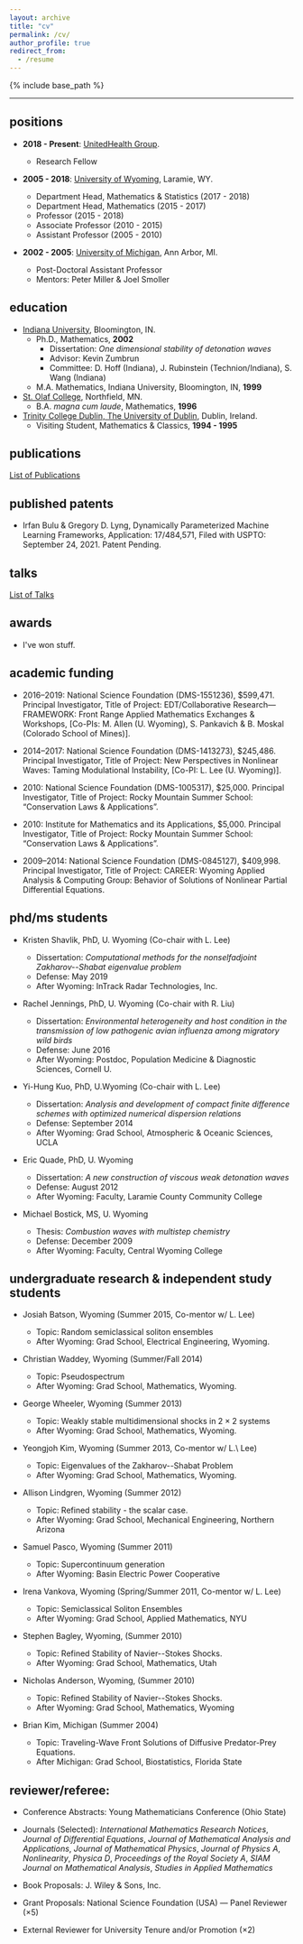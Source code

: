 ```yaml
---
layout: archive
title: "cv"
permalink: /cv/
author_profile: true
redirect_from:
  - /resume
---
```


{% include base_path %}

---

## positions
* **2018 - Present**: [UnitedHealth Group](https://www.unitedhealthgroup.com).
  * Research Fellow

* **2005 - 2018**:  [University of Wyoming](http://www.uwyo.edu), Laramie, WY.
  * Department Head, Mathematics & Statistics (2017 - 2018)
  * Department Head, Mathematics (2015 - 2017) 
  * Professor (2015 - 2018)
  * Associate Professor (2010 - 2015)
  * Assistant Professor (2005 - 2010)

* **2002 - 2005**: [University of Michigan](http://www.umich.edu), Ann Arbor, MI.
  * Post-Doctoral Assistant Professor
  * Mentors: Peter Miller & Joel Smoller
  
## education
* [Indiana University](http://www.iub.edu), Bloomington, IN.
  * Ph.D., Mathematics, **2002**
    * Dissertation: *One dimensional stability of detonation waves*
    * Advisor: Kevin Zumbrun
    * Committee: D. Hoff (Indiana), J. Rubinstein (Technion/Indiana), S. Wang (Indiana)
  * M.A. Mathematics, Indiana University, Bloomington, IN,  **1999**
* [St. Olaf College](http://stolaf.edu), Northfield, MN.
  * B.A. *magna cum laude*, Mathematics, **1996**
* [Trinity College Dublin, The University of Dublin](http://www.tcd.ie), Dublin, Ireland.
  * Visiting Student, Mathematics & Classics, **1994 - 1995**

## publications
  
[List of Publications](https://gdl1314.github.io/publications/)
  
## published patents

* Irfan Bulu & Gregory D. Lyng, Dynamically Parameterized Machine Learning Frameworks, Application: 17/484,571, Filed with USPTO: September 24, 2021. Patent Pending.

## talks

[List of Talks](https://gdl1314.github.io/talks)
    
## awards

* I've won stuff. 

## academic funding 

* 2016–2019: National Science Foundation (DMS-1551236), $599,471. Principal Investigator, Title of Project: EDT/Collaborative Research— FRAMEWORK: Front Range Applied Mathematics Exchanges & Workshops, [Co-PIs: M. Allen (U. Wyoming), S. Pankavich & B. Moskal (Colorado School of Mines)].

* 2014–2017: National Science Foundation (DMS-1413273), $245,486. Principal Investigator, Title of Project: New Perspectives in Nonlinear Waves: Taming Modulational Instability, [Co-PI: L. Lee (U. Wyoming)].

* 2010: National Science Foundation (DMS-1005317), $25,000. Principal Investigator, Title of Project: Rocky Mountain Summer School: “Conservation Laws & Applications”.

* 2010: Institute for Mathematics and its Applications, $5,000. Principal Investigator, Title of Project: Rocky Mountain Summer School: “Conservation Laws & Applications”.

* 2009–2014: National Science Foundation (DMS-0845127), $409,998. Principal Investigator, Title of Project: CAREER: Wyoming Applied Analysis & Computing Group: Behavior of Solutions of Nonlinear Partial Differential Equations.

## phd/ms students

- Kristen Shavlik, PhD, U. Wyoming (Co-chair with L. Lee) 
  - Dissertation: *Computational methods for the nonselfadjoint Zakharov--Shabat eigenvalue problem*
  - Defense: May 2019  
  - After Wyoming: InTrack Radar Technologies, Inc.

- Rachel Jennings, PhD, U. Wyoming (Co-chair with R. Liu)
  - Dissertation: *Environmental heterogeneity and host condition in the transmission of low pathogenic avian influenza among migratory wild birds*
  - Defense: June 2016
  - After Wyoming: Postdoc, Population Medicine & Diagnostic Sciences, Cornell U.

- Yi-Hung Kuo, PhD, U.Wyoming (Co-chair with L. Lee)
  - Dissertation: *Analysis and development of compact finite difference schemes with optimized numerical dispersion relations* 
  - Defense: September 2014
  - After Wyoming: Grad School, Atmospheric & Oceanic Sciences, UCLA

- Eric Quade, PhD, U. Wyoming
  - Dissertation: *A new construction of viscous weak detonation waves*
  - Defense: August 2012
  - After Wyoming: Faculty, Laramie County Community College

- Michael Bostick, MS, U. Wyoming
  - Thesis: *Combustion waves with multistep chemistry*
  - Defense: December 2009 
  - After Wyoming: Faculty, Central Wyoming College

## undergraduate research & independent study students
- Josiah Batson, Wyoming (Summer 2015, Co-mentor w/ L. Lee)
  - Topic: Random semiclassical soliton ensembles 
  - After Wyoming: Grad School, Electrical Engineering, Wyoming.

- Christian Waddey, Wyoming (Summer/Fall 2014) 
  - Topic: Pseudospectrum 
  - After Wyoming: Grad School, Mathematics, Wyoming.

- George Wheeler, Wyoming (Summer 2013)
  - Topic: Weakly stable multidimensional shocks in $2\times 2$ systems
  - After Wyoming: Grad School, Mathematics, Wyoming.

- Yeongjoh Kim, Wyoming (Summer 2013, Co-mentor w/ L.\ Lee) 
  - Topic: Eigenvalues of the Zakharov--Shabat Problem 
  - After Wyoming: Grad School, Mathematics, Wyoming.

- Allison Lindgren, Wyoming (Summer 2012)
  - Topic: Refined stability - the scalar case. 
  - After Wyoming: Grad School, Mechanical Engineering, Northern Arizona

- Samuel Pasco, Wyoming (Summer 2011) 
  - Topic: Supercontinuum generation
  - After Wyoming: Basin Electric Power Cooperative

- Irena Vankova, Wyoming (Spring/Summer 2011, Co-mentor w/ L. Lee)
  - Topic: Semiclassical Soliton Ensembles 
  - After Wyoming: Grad School, Applied Mathematics, NYU

- Stephen Bagley, Wyoming, (Summer 2010)  
  - Topic: Refined Stability of Navier--Stokes Shocks.
  - After Wyoming: Grad School, Mathematics, Utah

- Nicholas Anderson, Wyoming, (Summer 2010) 
  - Topic: Refined Stability of Navier--Stokes Shocks.
  - After Wyoming: Grad School, Mathematics, Wyoming

- Brian Kim, Michigan (Summer 2004)
  - Topic: Traveling-Wave Front Solutions of Diffusive Predator-Prey Equations.
  - After Michigan: Grad School, Biostatistics, Florida State



## reviewer/referee:
* Conference Abstracts: Young Mathematicians Conference (Ohio State)

* Journals (Selected): *International Mathematics Research Notices*, *Journal of Differential Equations*, *Journal of Mathematical Analysis and Applications*, *Journal of Mathematical Physics*, *Journal of Physics A*, *Nonlinearity*, *Physica D*, *Proceedings of the Royal Society A*, *SIAM Journal on Mathematical Analysis*, *Studies in Applied Mathematics*
* Book Proposals: J. Wiley & Sons, Inc.
* Grant Proposals: National Science Foundation (USA) — Panel Reviewer (×5)
* External Reviewer for University Tenure and/or Promotion (×2)

